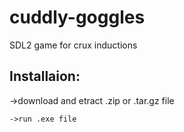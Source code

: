 # cuddly-goggles
SDL2 game for crux inductions
## Installaion:
->download and etract .zip or .tar.gz file
````
->run .exe file

